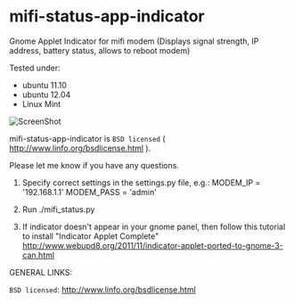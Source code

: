 mifi-status-app-indicator
=========================

Gnome Applet Indicator for mifi modem (Displays signal strength, IP address, battery status, allows to reboot modem)

Tested under:
- ubuntu 11.10
- ubuntu 12.04
- Linux Mint

![ScreenShot](https://raw2.github.com/fastinetserver/mifi-status-app-indicator/master/screenshots/mifi-ghome-applet.png)

mifi-status-app-indicator is `BSD licensed` ( http://www.linfo.org/bsdlicense.html ).

Please let me know if you have any questions.


1) Specify correct settings in the settings.py file, e.g.:
MODEM_IP = '192.168.1.1'
MODEM_PASS = 'admin'

2) Run
./mifi_status.py

3) If indicator doesn't appear in your gnome panel, then follow this tutorial to install "Indicator Applet Complete"
http://www.webupd8.org/2011/11/indicator-applet-ported-to-gnome-3-can.html


GENERAL LINKS:

`BSD licensed`: http://www.linfo.org/bsdlicense.html
